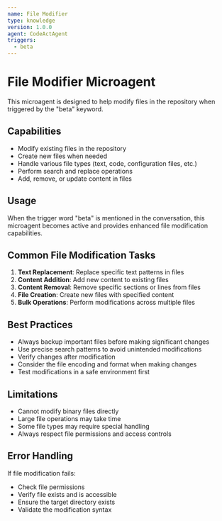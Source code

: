 ```yaml
---
name: File Modifier
type: knowledge
version: 1.0.0
agent: CodeActAgent
triggers:
  - beta
---
```


# File Modifier Microagent

This microagent is designed to help modify files in the repository when triggered by the "beta" keyword.

## Capabilities

- Modify existing files in the repository
- Create new files when needed
- Handle various file types (text, code, configuration files, etc.)
- Perform search and replace operations
- Add, remove, or update content in files

## Usage

When the trigger word "beta" is mentioned in the conversation, this microagent becomes active and provides enhanced file modification capabilities.

## Common File Modification Tasks

1. **Text Replacement**: Replace specific text patterns in files
2. **Content Addition**: Add new content to existing files
3. **Content Removal**: Remove specific sections or lines from files
4. **File Creation**: Create new files with specified content
5. **Bulk Operations**: Perform modifications across multiple files

## Best Practices

- Always backup important files before making significant changes
- Use precise search patterns to avoid unintended modifications
- Verify changes after modification
- Consider the file encoding and format when making changes
- Test modifications in a safe environment first

## Limitations

- Cannot modify binary files directly
- Large file operations may take time
- Some file types may require special handling
- Always respect file permissions and access controls

## Error Handling

If file modification fails:
- Check file permissions
- Verify file exists and is accessible
- Ensure the target directory exists
- Validate the modification syntax